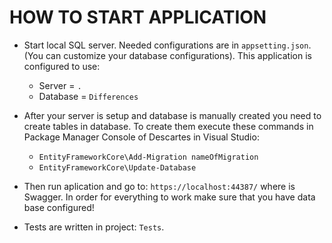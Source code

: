 # HOW TO START APPLICATION

- Start local SQL server. Needed configurations are in `appsetting.json`. (You can customize your database configurations). This application is configured to use:
    - Server = `.`
    - Database = `Differences`
- After your server is setup and database is manually created you need to create tables in database. To create them execute these commands in Package Manager Console of Descartes in Visual Studio: 
    - `EntityFrameworkCore\Add-Migration nameOfMigration`
    - `EntityFrameworkCore\Update-Database`
- Then run aplication and go to: `https://localhost:44387/` where is Swagger. In order for everything to work make sure that you have data base configured!

- Tests are written in project: `Tests`.